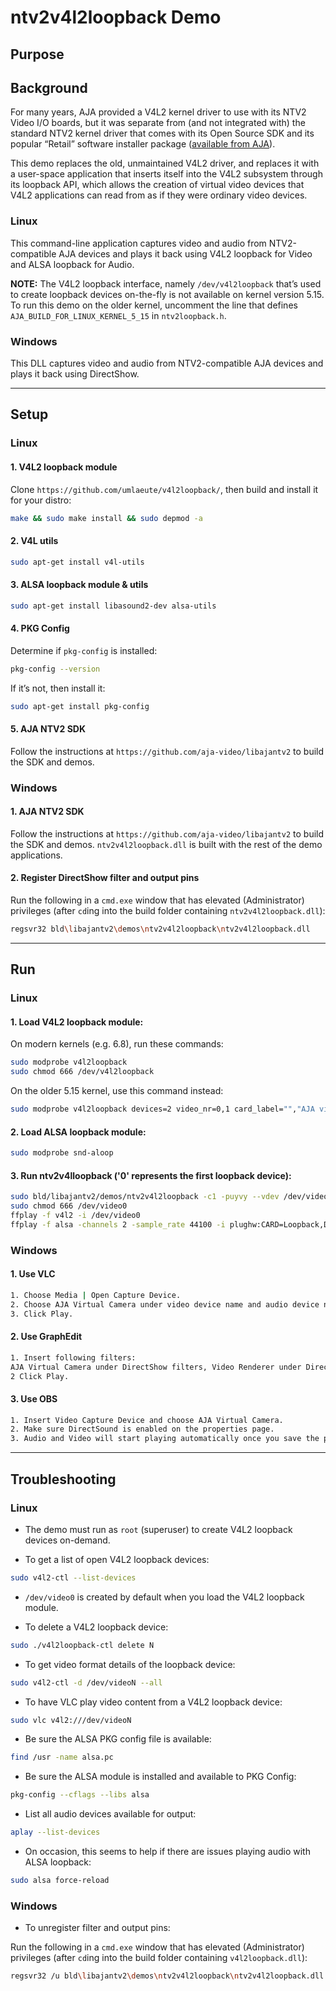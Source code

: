 # ntv2v4l2loopback Demo

## Purpose

## Background
For many years, AJA provided a V4L2 kernel driver to use with its NTV2 Video I/O boards, but it was
separate from (and not integrated with) the standard NTV2 kernel driver that comes with its Open Source
SDK and its popular “Retail” software installer package ([available from AJA](https://www.aja.com/)).

This demo replaces the old, unmaintained V4L2 driver, and replaces it with a user-space application
that inserts itself into the V4L2 subsystem through its loopback API, which allows the creation of
virtual video devices that V4L2 applications can read from as if they were ordinary video devices.

### Linux
This command-line application captures video and audio from NTV2-compatible AJA devices
and plays it back using V4L2 loopback for Video and ALSA loopback for Audio.

**NOTE:** The V4L2 loopback interface, namely `/dev/v4l2loopback` that’s used to create loopback devices
on-the-fly is not available on kernel version 5.15. To run this demo on the older kernel, uncomment the
line that defines `AJA_BUILD_FOR_LINUX_KERNEL_5_15` in `ntv2loopback.h`.

### Windows
This DLL captures video and audio from NTV2-compatible AJA devices and plays it back using DirectShow.

---
## Setup

### Linux

#### 1. V4L2 loopback module
Clone `https://github.com/umlaeute/v4l2loopback/`, then build and install it for your distro:

```bash
make && sudo make install && sudo depmod -a
```

#### 2. V4L utils

```bash
sudo apt-get install v4l-utils
```

#### 3. ALSA loopback module & utils

```bash
sudo apt-get install libasound2-dev alsa-utils
```

#### 4. PKG Config
Determine if `pkg-config` is installed:

```bash
pkg-config --version
```

If it’s not, then install it:

```bash
sudo apt-get install pkg-config
```

#### 5. AJA NTV2 SDK
Follow the instructions at `https://github.com/aja-video/libajantv2` to build the SDK and demos.


### Windows

#### 1. AJA NTV2 SDK
Follow the instructions at `https://github.com/aja-video/libajantv2` to build the SDK and demos.
`ntv2v4l2loopback.dll` is built with the rest of the demo applications.

#### 2. Register DirectShow filter and output pins
Run the following in a `cmd.exe` window that has elevated (Administrator) privileges
(after `cd`ing into the build folder containing `ntv2v4l2loopback.dll`):

```bash
regsvr32 bld\libajantv2\demos\ntv2v4l2loopback\ntv2v4l2loopback.dll
```

----
## Run

### Linux

#### 1. Load V4L2 loopback module:

On modern kernels (e.g. 6.8), run these commands:

   ```bash
   sudo modprobe v4l2loopback
   sudo chmod 666 /dev/v4l2loopback
   ```

On the older 5.15 kernel, use this command instead:

   ```bash
   sudo modprobe v4l2loopback devices=2 video_nr=0,1 card_label="","AJA virtual webcam device 1"
   ```

#### 2. Load ALSA loopback module:

   ```bash
   sudo modprobe snd-aloop
   ```

#### 3. Run ntv2v4lloopback ('0' represents the first loopback device):

   ```bash
   sudo bld/libajantv2/demos/ntv2v4l2loopback -c1 -puyvy --vdev /dev/video0 -u "hw:Loopback,0,0" --adev 1
   sudo chmod 666 /dev/video0
   ffplay -f v4l2 -i /dev/video0
   ffplay -f alsa -channels 2 -sample_rate 44100 -i plughw:CARD=Loopback,DEV=1
   ```


### Windows

#### 1. Use VLC

```bash
1. Choose Media | Open Capture Device.
2. Choose AJA Virtual Camera under video device name and audio device name.
3. Click Play.
```

#### 2. Use GraphEdit

```bash
1. Insert following filters:
AJA Virtual Camera under DirectShow filters, Video Renderer under DirectShow filters and Internal Speakers under Audio Renderers.
2 Click Play.
```

#### 3. Use OBS

```bash
1. Insert Video Capture Device and choose AJA Virtual Camera.
2. Make sure DirectSound is enabled on the properties page.
3. Audio and Video will start playing automatically once you save the properties.
```

----
## Troubleshooting

### Linux

* The demo must run as `root` (superuser) to create V4L2 loopback devices on-demand.

* To get a list of open V4L2 loopback devices:

```bash
sudo v4l2-ctl --list-devices
```

* `/dev/video0` is created by default when you load the V4L2 loopback module.

* To delete a V4L2 loopback device:

```bash
sudo ./v4l2loopback-ctl delete N
```

* To get video format details of the loopback device:

```bash
sudo v4l2-ctl -d /dev/videoN --all
```

* To have VLC play video content from a V4L2 loopback device:

```bash
sudo vlc v4l2:///dev/videoN
```

* Be sure the ALSA PKG config file is available:

```bash
find /usr -name alsa.pc
```

* Be sure the ALSA module is installed and available to PKG Config:

```bash
pkg-config --cflags --libs alsa
```

* List all audio devices available for output:

```bash
aplay --list-devices
```

* On occasion, this seems to help if there are issues playing audio with ALSA loopback:

```bash
sudo alsa force-reload
```

### Windows

* To unregister filter and output pins:

Run the following in a `cmd.exe` window that has elevated (Administrator) privileges
(after `cd`ing into the build folder containing `v4l2loopback.dll`):

```bash
regsvr32 /u bld\libajantv2\demos\ntv2v4l2loopback\ntv2v4l2loopback.dll
```
